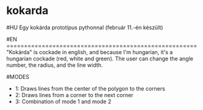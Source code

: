 # kokarda
#HU
Egy kokárda prototípus pythonnal (február 11.-én készült)


#EN ======================================================
"Kokárda" is cockade in english, and because I'm hungarian, it's a hungarian cockade (red, white and green). The user can change the angle number, the radius, and the line width.

#MODES
- 1: Draws lines from the center of the polygon to the corners
- 2: Draws lines from a corner to the next corner
- 3: Combination of mode 1 and mode 2

